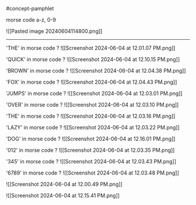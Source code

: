 #concept-pamphlet 

morse code a-z, 0-9

![[Pasted image 20240604114800.png]]

---


'THE' in morse code
?
![[Screenshot 2024-06-04 at 12.01.07 PM.png]]
<!--SR:!2024-09-25,8,190-->

'QUICK' in morse code
?
![[Screenshot 2024-06-04 at 12.10.15 PM.png]]
<!--SR:!2024-10-03,16,157-->


'BROWN' in morse code
?
![[Screenshot 2024-06-04 at 12.04.38 PM.png]]
<!--SR:!2024-09-23,1,250-->

'FOX' in morse code
?
![[Screenshot 2024-06-04 at 12.04.43 PM.png]]
<!--SR:!2024-09-23,1,250-->

'JUMPS' in morse code
?
![[Screenshot 2024-06-04 at 12.03.01 PM.png]]



'OVER' in morse code
?
![[Screenshot 2024-06-04 at 12.03.10 PM.png]]
<!--SR:!2024-09-25,3,250-->

'THE' in morse code
?
![[Screenshot 2024-06-04 at 12.03.16 PM.png]]
<!--SR:!2024-12-10,104,250-->

'LAZY' in morse code
?
![[Screenshot 2024-06-04 at 12.03.22 PM.png]]
<!--SR:!2024-09-23,1,250-->

'DOG' in morse code
?
![[Screenshot 2024-06-04 at 12.16.01 PM.png]]
<!--SR:!2024-09-25,3,250-->

'012' in morse code
?
![[Screenshot 2024-06-04 at 12.03.35 PM.png]]
<!--SR:!2024-11-10,107,268-->

'345' in morse code
?
![[Screenshot 2024-06-04 at 12.03.43 PM.png]]
<!--SR:!2025-03-14,173,268-->

'6789' in morse code
?
![[Screenshot 2024-06-04 at 12.03.48 PM.png]]
<!--SR:!2024-11-06,45,230-->

![[Screenshot 2024-06-04 at 12.00.49 PM.png]]


![[Screenshot 2024-06-04 at 12.15.41 PM.png]]
